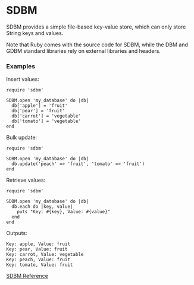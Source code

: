 # SDBM

SDBM provides a simple file-based key-value store, which can only store String
keys and values.

Note that Ruby comes with the source code for SDBM, while the DBM and GDBM
standard libraries rely on external libraries and headers.

### Examples

Insert values:

    require 'sdbm'

    SDBM.open 'my_database' do |db|
      db['apple'] = 'fruit'
      db['pear'] = 'fruit'
      db['carrot'] = 'vegetable'
      db['tomato'] = 'vegetable'
    end

Bulk update:

    require 'sdbm'

    SDBM.open 'my_database' do |db|
      db.update('peach' => 'fruit', 'tomato' => 'fruit')
    end

Retrieve values:

    require 'sdbm'

    SDBM.open 'my_database' do |db|
      db.each do |key, value|
        puts "Key: #{key}, Value: #{value}"
      end
    end

Outputs:

    Key: apple, Value: fruit
    Key: pear, Value: fruit
    Key: carrot, Value: vegetable
    Key: peach, Value: fruit
    Key: tomato, Value: fruit

[SDBM Reference](https://ruby-doc.org/stdlib-2.5.0/libdoc/sdbm/rdoc/SDBM.html)